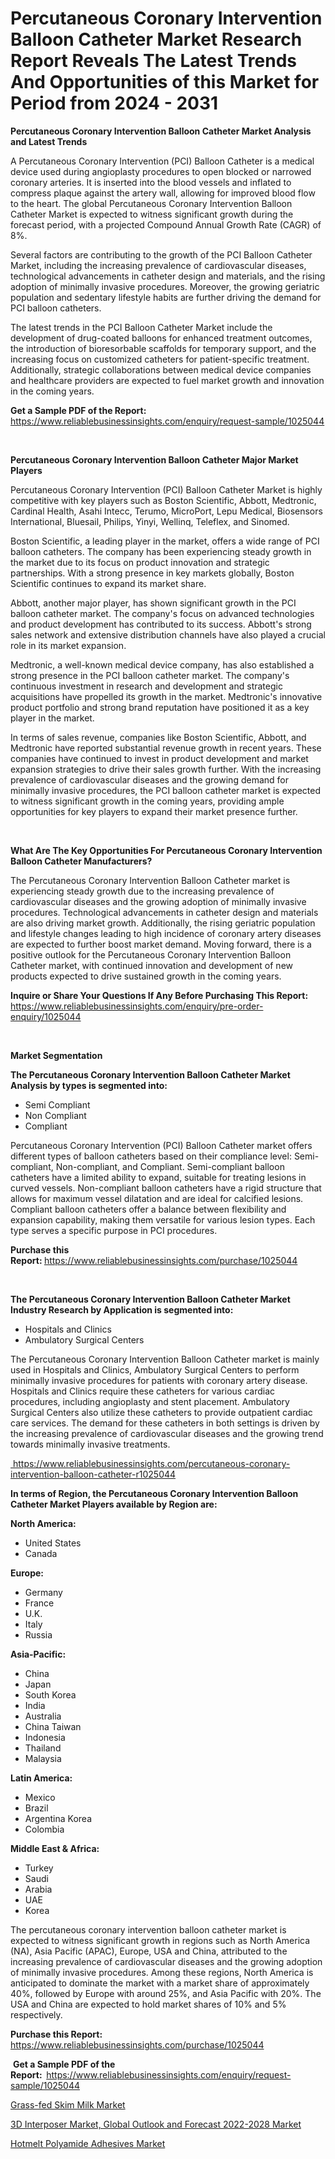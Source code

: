 <p><h1>Percutaneous Coronary Intervention Balloon Catheter Market Research Report Reveals The Latest Trends And Opportunities of this Market for Period from 2024 - 2031</h1></p><p><strong>Percutaneous Coronary Intervention Balloon Catheter Market Analysis and Latest Trends</strong></p>
<p><p>A Percutaneous Coronary Intervention (PCI) Balloon Catheter is a medical device used during angioplasty procedures to open blocked or narrowed coronary arteries. It is inserted into the blood vessels and inflated to compress plaque against the artery wall, allowing for improved blood flow to the heart. The global Percutaneous Coronary Intervention Balloon Catheter Market is expected to witness significant growth during the forecast period, with a projected Compound Annual Growth Rate (CAGR) of 8%.</p><p>Several factors are contributing to the growth of the PCI Balloon Catheter Market, including the increasing prevalence of cardiovascular diseases, technological advancements in catheter design and materials, and the rising adoption of minimally invasive procedures. Moreover, the growing geriatric population and sedentary lifestyle habits are further driving the demand for PCI balloon catheters.</p><p>The latest trends in the PCI Balloon Catheter Market include the development of drug-coated balloons for enhanced treatment outcomes, the introduction of bioresorbable scaffolds for temporary support, and the increasing focus on customized catheters for patient-specific treatment. Additionally, strategic collaborations between medical device companies and healthcare providers are expected to fuel market growth and innovation in the coming years.</p></p>
<p><strong>Get a Sample PDF of the Report:&nbsp;</strong> <a href="https://www.reliablebusinessinsights.com/enquiry/request-sample/1025044">https://www.reliablebusinessinsights.com/enquiry/request-sample/1025044</a></p>
<p>&nbsp;</p>
<p><strong>Percutaneous Coronary Intervention Balloon Catheter Major Market Players</strong></p>
<p><p>Percutaneous Coronary Intervention (PCI) Balloon Catheter Market is highly competitive with key players such as Boston Scientific, Abbott, Medtronic, Cardinal Health, Asahi Intecc, Terumo, MicroPort, Lepu Medical, Biosensors International, Bluesail, Philips, Yinyi, Wellinq, Teleflex, and Sinomed.</p><p>Boston Scientific, a leading player in the market, offers a wide range of PCI balloon catheters. The company has been experiencing steady growth in the market due to its focus on product innovation and strategic partnerships. With a strong presence in key markets globally, Boston Scientific continues to expand its market share.</p><p>Abbott, another major player, has shown significant growth in the PCI balloon catheter market. The company's focus on advanced technologies and product development has contributed to its success. Abbott's strong sales network and extensive distribution channels have also played a crucial role in its market expansion.</p><p>Medtronic, a well-known medical device company, has also established a strong presence in the PCI balloon catheter market. The company's continuous investment in research and development and strategic acquisitions have propelled its growth in the market. Medtronic's innovative product portfolio and strong brand reputation have positioned it as a key player in the market.</p><p>In terms of sales revenue, companies like Boston Scientific, Abbott, and Medtronic have reported substantial revenue growth in recent years. These companies have continued to invest in product development and market expansion strategies to drive their sales growth further. With the increasing prevalence of cardiovascular diseases and the growing demand for minimally invasive procedures, the PCI balloon catheter market is expected to witness significant growth in the coming years, providing ample opportunities for key players to expand their market presence further.</p></p>
<p>&nbsp;</p>
<p><strong>What Are The Key Opportunities For Percutaneous Coronary Intervention Balloon Catheter Manufacturers?</strong></p>
<p><p>The Percutaneous Coronary Intervention Balloon Catheter market is experiencing steady growth due to the increasing prevalence of cardiovascular diseases and the growing adoption of minimally invasive procedures. Technological advancements in catheter design and materials are also driving market growth. Additionally, the rising geriatric population and lifestyle changes leading to high incidence of coronary artery diseases are expected to further boost market demand. Moving forward, there is a positive outlook for the Percutaneous Coronary Intervention Balloon Catheter market, with continued innovation and development of new products expected to drive sustained growth in the coming years.</p></p>
<p><strong>Inquire or Share Your Questions If Any Before Purchasing This Report:</strong> <a href="https://www.reliablebusinessinsights.com/enquiry/pre-order-enquiry/1025044">https://www.reliablebusinessinsights.com/enquiry/pre-order-enquiry/1025044</a></p>
<p>&nbsp;</p>
<p><strong>Market Segmentation</strong></p>
<p><strong>The Percutaneous Coronary Intervention Balloon Catheter Market Analysis by types is segmented into:</strong></p>
<p><ul><li>Semi Compliant</li><li>Non Compliant</li><li>Compliant</li></ul></p>
<p><p>Percutaneous Coronary Intervention (PCI) Balloon Catheter market offers different types of balloon catheters based on their compliance level: Semi-compliant, Non-compliant, and Compliant. Semi-compliant balloon catheters have a limited ability to expand, suitable for treating lesions in curved vessels. Non-compliant balloon catheters have a rigid structure that allows for maximum vessel dilatation and are ideal for calcified lesions. Compliant balloon catheters offer a balance between flexibility and expansion capability, making them versatile for various lesion types. Each type serves a specific purpose in PCI procedures.</p></p>
<p><strong>Purchase this Report:&nbsp;</strong><a href="https://www.reliablebusinessinsights.com/purchase/1025044">https://www.reliablebusinessinsights.com/purchase/1025044</a></p>
<p>&nbsp;</p>
<p><strong>The Percutaneous Coronary Intervention Balloon Catheter Market Industry Research by Application is segmented into:</strong></p>
<p><ul><li>Hospitals and Clinics</li><li>Ambulatory Surgical Centers</li></ul></p>
<p><p>The Percutaneous Coronary Intervention Balloon Catheter market is mainly used in Hospitals and Clinics, Ambulatory Surgical Centers to perform minimally invasive procedures for patients with coronary artery disease. Hospitals and Clinics require these catheters for various cardiac procedures, including angioplasty and stent placement. Ambulatory Surgical Centers also utilize these catheters to provide outpatient cardiac care services. The demand for these catheters in both settings is driven by the increasing prevalence of cardiovascular diseases and the growing trend towards minimally invasive treatments.</p></p>
<p><a href="https://www.reliablebusinessinsights.com/percutaneous-coronary-intervention-balloon-catheter-r1025044">&nbsp;https://www.reliablebusinessinsights.com/percutaneous-coronary-intervention-balloon-catheter-r1025044</a></p>
<p><strong>In terms of Region, the Percutaneous Coronary Intervention Balloon Catheter Market Players available by Region are:</strong></p>
<p>
    <p> <strong> North America: </strong>
        <ul>
            <li>United States</li>
            <li>Canada</li>
        </ul>
        </p> 
    <p> <strong> Europe: </strong>
        <ul>
            <li>Germany</li>
            <li>France</li>
            <li>U.K.</li>
            <li>Italy</li>
            <li>Russia</li>
        </ul>
        </p> 
    <p> <strong> Asia-Pacific: </strong>
        <ul>
            <li>China</li>
            <li>Japan</li>
            <li>South Korea</li>
            <li>India</li>
            <li>Australia</li>
            <li>China Taiwan</li>
            <li>Indonesia</li>
            <li>Thailand</li>
            <li>Malaysia</li>
        </ul>
        </p> 
    <p> <strong> Latin America: </strong>
        <ul>
            <li>Mexico</li>
            <li>Brazil</li>
            <li>Argentina Korea</li>
            <li>Colombia</li>
        </ul>
        </p> 
    <p> <strong> Middle East & Africa: </strong>
        <ul>
            <li>Turkey</li>
            <li>Saudi</li>
            <li>Arabia</li>
            <li>UAE</li>
            <li>Korea</li>
        </ul>
    </p>
    </p>
<p><p>The percutaneous coronary intervention balloon catheter market is expected to witness significant growth in regions such as North America (NA), Asia Pacific (APAC), Europe, USA and China, attributed to the increasing prevalence of cardiovascular diseases and the growing adoption of minimally invasive procedures. Among these regions, North America is anticipated to dominate the market with a market share of approximately 40%, followed by Europe with around 25%, and Asia Pacific with 20%. The USA and China are expected to hold market shares of 10% and 5% respectively.</p></p>
<p><strong>Purchase this Report: </strong><a href="https://www.reliablebusinessinsights.com/purchase/1025044">https://www.reliablebusinessinsights.com/purchase/1025044</a></p>
<p>&nbsp;<strong>Get a Sample PDF of the Report:&nbsp;&nbsp;</strong><a href="https://www.reliablebusinessinsights.com/enquiry/request-sample/1025044">https://www.reliablebusinessinsights.com/enquiry/request-sample/1025044</a></p>
<p><strong></strong></p>
<p><p><a href="https://medium.com/@elisamohr1927/global-grass-fed-skim-milk-market-share-and-growth-opportunities-and-market-size-growing-with-a-250d5804944f">Grass-fed Skim Milk Market</a></p><p><a href="https://github.com/temeroso029/Market-Research-Report-List-1/blob/main/3d-interposer-market-global-outlook-and-forecast-2022-2028-market.md">3D Interposer Market, Global Outlook and Forecast 2022-2028 Market</a></p><p><a href="https://medium.com/@hsjri2637/insights-into-the-hotmelt-polyamide-adhesives-market-size-which-is-expanding-with-a-11-7-b9c896d61b66">Hotmelt Polyamide Adhesives Market</a></p></p>